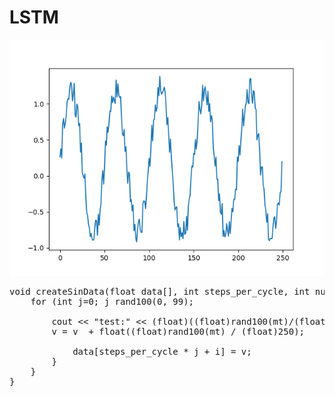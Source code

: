 # LSTM

<img src="1.png">

<pre>
void createSinData(float data[], int steps_per_cycle, int number_of_cycles){
    for (int j=0; j<number_of_cycles; j++){
        for (int i=0; i<steps_per_cycle; i++){
            float v = std::sin(i * 2 * std::atan(1) * 4 /  steps_per_cycle);


	    std::random_device rnd;     
	    std::mt19937 mt(rnd());     
	    std::uniform_int_distribution<> rand100(0, 99);        

	    cout << "test:" << (float)((float)rand100(mt)/(float)250) << endl;
	    v = v  + float((float)rand100(mt) / (float)250);
	    
            data[steps_per_cycle * j + i] = v;
        }
    }
}
</pre>
